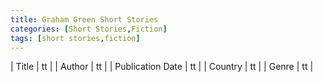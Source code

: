 ```yaml
---
title: Graham Green Short Stories
categories: [Short Stories,Fiction]
tags: [short stories,fiction]
---
```

        
| Title | tt |
| Author | tt  |
| Publication Date | tt   |
| Country | tt |
| Genre | tt  |
        